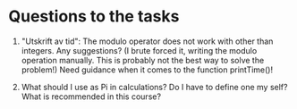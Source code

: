 # Questions to the tasks

1. "Utskrift av tid": The modulo operator does not work with other than integers. Any suggestions? (I brute forced it, writing the modulo operation manually. This is probably not the best way to solve the problem!) Need guidance when it comes to the function printTime()!

2. What should I use as Pi in calculations? Do I have to define one my self? What is recommended in this course?
